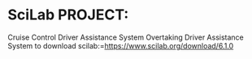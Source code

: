 # SciLab PROJECT:
Cruise Control Driver Assistance System
Overtaking Driver Assistance System
to download scilab:=https://www.scilab.org/download/6.1.0
